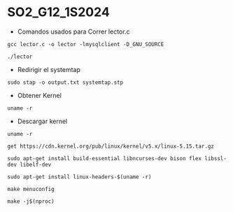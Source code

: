 # SO2_G12_1S2024


- Comandos usados para Correr lector.c

```
gcc lector.c -o lector -lmysqlclient -D_GNU_SOURCE
```

```
./lector
```

- Redirigir el systemtap

```
sudo stap -o output.txt systemtap.stp
```


- Obtener Kernel

```
uname -r
```

- Descargar kernel

```
uname -r
```

```
get https://cdn.kernel.org/pub/linux/kernel/v5.x/linux-5.15.tar.gz
```

```
sudo apt-get install build-essential libncurses-dev bison flex libssl-dev libelf-dev
```

```
sudo apt-get install linux-headers-$(uname -r)
```

```
make menuconfig
```

```
make -j$(nproc)
```

